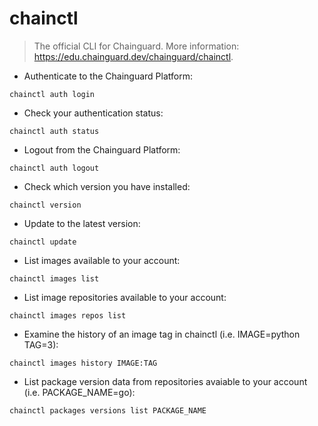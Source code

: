 # chainctl

> The official CLI for Chainguard.
> More information: <https://edu.chainguard.dev/chainguard/chainctl>.

- Authenticate to the Chainguard Platform:

`chainctl auth login`

- Check your authentication status:

`chainctl auth status`

- Logout from the Chainguard Platform:

`chainctl auth logout`

- Check which version you have installed:

`chainctl version`

- Update to the latest version:

`chainctl update`

- List images available to your account:

`chainctl images list`

- List image repositories available to your account:

`chainctl images repos list`

- Examine the history of an image tag in chainctl (i.e. IMAGE=python TAG=3):

`chainctl images history IMAGE:TAG`

- List package version data from repositories avaiable to your account (i.e. PACKAGE_NAME=go):

`chainctl packages versions list PACKAGE_NAME`
